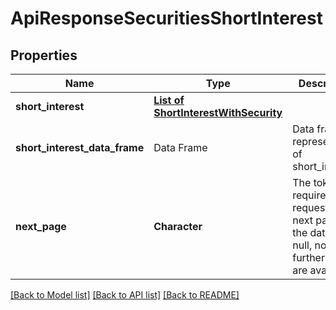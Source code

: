 # ApiResponseSecuritiesShortInterest

[//]: # (CLASS:IntrinioSDK::ApiResponseSecuritiesShortInterest)

[//]: # (KIND:object)

## Properties

[//]: # (START_DEFINITION)

Name | Type | Description
------------ | ------------- | -------------
**short_interest** | [**List of ShortInterestWithSecurity**](ShortInterestWithSecurity.md) |  &nbsp;
**short_interest_data_frame** | Data Frame | Data frame representation of short_interest
**next_page** | **Character** | The token required to request the next page of the data. If null, no further results are available. &nbsp;

[//]: # (END_DEFINITION)


[//]: # (CONTAINED_CLASS:IntrinioSDK::ShortInterestWithSecurity)


[[Back to Model list]](../README.md#documentation-for-models) [[Back to API list]](../README.md#documentation-for-api-endpoints) [[Back to README]](../README.md)


